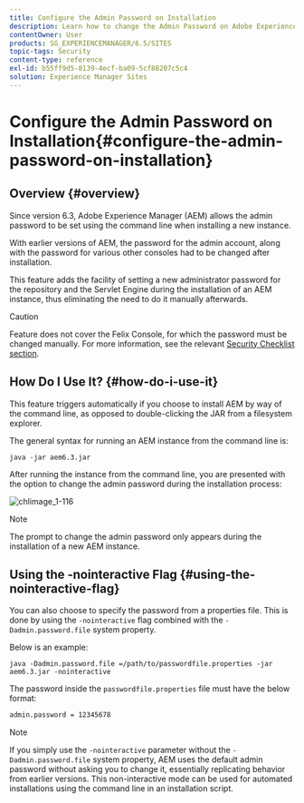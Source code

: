 ```yaml
---
title: Configure the Admin Password on Installation
description: Learn how to change the Admin Password on Adobe Experience Manager Installation.
contentOwner: User
products: SG_EXPERIENCEMANAGER/6.5/SITES
topic-tags: Security
content-type: reference
exl-id: b55ff9d5-8139-4ecf-ba09-5cf88207c5c4
solution: Experience Manager Sites
---
```

# Configure the Admin Password on Installation{#configure-the-admin-password-on-installation}

## Overview {#overview}

Since version 6.3, Adobe Experience Manager (AEM) allows the admin password to be set using the command line when installing a new instance.

With earlier versions of AEM, the password for the admin account, along with the password for various other consoles had to be changed after installation.

This feature adds the facility of setting a new administrator password for the repository and the Servlet Engine during the installation of an AEM instance, thus eliminating the need to do it manually afterwards.

>[!CAUTION]
>
>Feature does not cover the Felix Console, for which the password must be changed manually. For more information, see the relevant [Security Checklist section](/help/sites-administering/security-checklist.md#change-default-passwords-for-the-aem-and-osgi-console-admin-accounts).

## How Do I Use It? {#how-do-i-use-it}

This feature triggers automatically if you choose to install AEM by way of the command line, as opposed to double-clicking the JAR from a filesystem explorer.

The general syntax for running an AEM instance from the command line is:

```shell
java -jar aem6.3.jar
```

After running the instance from the command line, you are presented with the option to change the admin password during the installation process:

![chlimage_1-116](assets/chlimage_1-116a.png)

>[!NOTE]
>
>The prompt to change the admin password only appears during the installation of a new AEM instance.

## Using the -nointeractive Flag {#using-the-nointeractive-flag}

You can also choose to specify the password from a properties file. This is done by using the `-nointeractive` flag combined with the `-Dadmin.password.file` system property.

Below is an example:

```shell
java -Dadmin.password.file =/path/to/passwordfile.properties -jar aem6.3.jar -nointeractive
```

The password inside the `passwordfile.properties` file must have the below format:

```xml
admin.password = 12345678
```

>[!NOTE]
>
>If you simply use the `-nointeractive` parameter without the `-Dadmin.password.file` system property, AEM uses the default admin password without asking you to change it, essentially replicating behavior from earlier versions. This non-interactive mode can be used for automated installations using the command line in an installation script.
